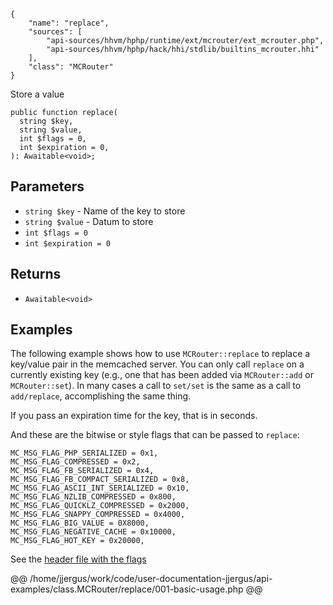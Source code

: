 ``` yamlmeta
{
    "name": "replace",
    "sources": [
        "api-sources/hhvm/hphp/runtime/ext/mcrouter/ext_mcrouter.php",
        "api-sources/hhvm/hphp/hack/hhi/stdlib/builtins_mcrouter.hhi"
    ],
    "class": "MCRouter"
}
```




Store a value







``` Hack
public function replace(
  string $key,
  string $value,
  int $flags = 0,
  int $expiration = 0,
): Awaitable<void>;
```




## Parameters




+ ` string $key ` - Name of the key to store
+ ` string $value ` - Datum to store
+ ` int $flags = 0 `
+ ` int $expiration = 0 `




## Returns




* ` Awaitable<void> `




## Examples




The following example shows how to use ` MCRouter::replace ` to replace a key/value pair in the memcached server. You can only call `` replace `` on a currently existing key (e.g., one that has been added via ``` MCRouter::add ``` or ```` MCRouter::set ````). In many cases a call to ````` set/set ````` is the same as a call to `````` add/replace ``````, accomplishing the same thing.




If you pass an expiration time for the key, that is in seconds.




And these are the bitwise or style flags that can be passed to ` replace `:




```
MC_MSG_FLAG_PHP_SERIALIZED = 0x1,
MC_MSG_FLAG_COMPRESSED = 0x2,
MC_MSG_FLAG_FB_SERIALIZED = 0x4,
MC_MSG_FLAG_FB_COMPACT_SERIALIZED = 0x8,
MC_MSG_FLAG_ASCII_INT_SERIALIZED = 0x10,
MC_MSG_FLAG_NZLIB_COMPRESSED = 0x800,
MC_MSG_FLAG_QUICKLZ_COMPRESSED = 0x2000,
MC_MSG_FLAG_SNAPPY_COMPRESSED = 0x4000,
MC_MSG_FLAG_BIG_VALUE = 0X8000,
MC_MSG_FLAG_NEGATIVE_CACHE = 0x10000,
MC_MSG_FLAG_HOT_KEY = 0x20000,
```




See the [header file with the flags](<https://github.com/facebook/mcrouter/blob/5f259ed47b52f86cad750d2343edf324e80cb397/mcrouter/lib/mc/msg.h>)







@@ /home/jjergus/work/code/user-documentation-jjergus/api-examples/class.MCRouter/replace/001-basic-usage.php @@
<!-- HHAPIDOC -->
